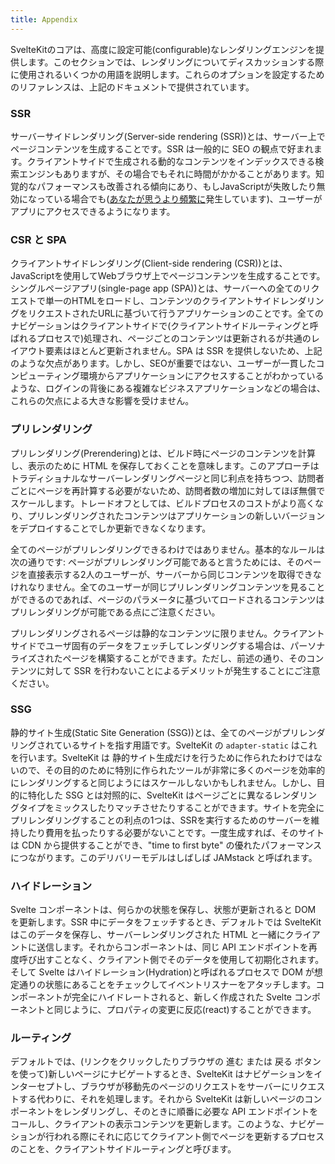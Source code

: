 ```yaml
---
title: Appendix
---
```


SvelteKitのコアは、高度に設定可能(configurable)なレンダリングエンジンを提供します。このセクションでは、レンダリングについてディスカッションする際に使用されるいくつかの用語を説明します。これらのオプションを設定するためのリファレンスは、上記のドキュメントで提供されています。

### SSR

サーバーサイドレンダリング(Server-side rendering (SSR))とは、サーバー上でページコンテンツを生成することです。SSR は一般的に SEO の観点で好まれます。クライアントサイドで生成される動的なコンテンツをインデックスできる検索エンジンもありますが、その場合でもそれに時間がかかることがあります。知覚的なパフォーマンスも改善される傾向にあり、もしJavaScriptが失敗したり無効になっている場合でも([あなたが思うより頻繁に](https://kryogenix.org/code/browser/everyonehasjs.html)発生しています)、ユーザーがアプリにアクセスできるようになります。

### CSR と SPA

クライアントサイドレンダリング(Client-side rendering (CSR))とは、JavaScriptを使用してWebブラウザ上でページコンテンツを生成することです。シングルページアプリ(single-page app (SPA))とは、サーバーへの全てのリクエストで単一のHTMLをロードし、コンテンツのクライアントサイドレンダリングをリクエストされたURLに基づいて行うアプリケーションのことです。全てのナビゲーションはクライアントサイドで(クライアントサイドルーティングと呼ばれるプロセスで)処理され、ページごとのコンテンツは更新されるが共通のレイアウト要素はほとんど更新されません。SPA は SSR を提供しないため、上記のような欠点があります。しかし、SEOが重要ではない、ユーザーが一貫したコンピューティング環境からアプリケーションにアクセスすることがわかっているような、ログインの背後にある複雑なビジネスアプリケーションなどの場合は、これらの欠点による大きな影響を受けません。

### プリレンダリング

プリレンダリング(Prerendering)とは、ビルド時にページのコンテンツを計算し、表示のために HTML を保存しておくことを意味します。このアプローチはトラディショナルなサーバーレンダリングページと同じ利点を持ちつつ、訪問者ごとにページを再計算する必要がないため、訪問者数の増加に対してほぼ無償でスケールします。トレードオフとしては、ビルドプロセスのコストがより高くなり、プリレンダリングされたコンテンツはアプリケーションの新しいバージョンをデプロイすることでしか更新できなくなります。

全てのページがプリレンダリングできるわけではありません。基本的なルールは次の通りです: ページがプリレンダリング可能であると言うためには、そのページを直接表示する2人のユーザーが、サーバーから同じコンテンツを取得できなけれなりません。全てのユーザーが同じプリレンダリングコンテンツを見ることができるのであれば、ページのパラメータに基づいてロードされるコンテンツはプリレンダリングが可能である点にご注意ください。

プリレンダリングされるページは静的なコンテンツに限りません。クライアントサイドでユーザ固有のデータをフェッチしてレンダリングする場合は、パーソナライズされたページを構築することができます。ただし、前述の通り、そのコンテンツに対して SSR を行わないことによるデメリットが発生することにご注意ください。

### SSG

静的サイト生成(Static Site Generation (SSG))とは、全てのページがプリレンダリングされているサイトを指す用語です。SvelteKit の `adapter-static` はこれを行います。SvelteKit は 静的サイト生成だけを行うために作られたわけではないので、その目的のために特別に作られたツールが非常に多くのページを効率的にレンダリングすると同じようにはスケールしないかもしれません。しかし、目的に特化した SSG とは対照的に、SvelteKit はページごとに異なるレンダリングタイプをミックスしたりマッチさせたりすることができます。サイトを完全にプリレンダリングすることの利点の1つは、SSRを実行するためのサーバーを維持したり費用を払ったりする必要がないことです。一度生成すれば、そのサイトは CDN から提供することができ、"time to first byte" の優れたパフォーマンスにつながります。このデリバリーモデルはしばしば JAMstack と呼ばれます。

### ハイドレーション

Svelte コンポーネントは、何らかの状態を保存し、状態が更新されると DOM を更新します。SSR 中にデータをフェッチするとき、デフォルトでは SvelteKit はこのデータを保存し、サーバーレンダリングされた HTML と一緒にクライアントに送信します。それからコンポーネントは、同じ API エンドポイントを再度呼び出すことなく、クライアント側でそのデータを使用して初期化されます。そして Svelte はハイドレーション(Hydration)と呼ばれるプロセスで DOM が想定通りの状態にあることをチェックしてイベントリスナーをアタッチします。コンポーネントが完全にハイドレートされると、新しく作成された Svelte コンポーネントと同じように、プロパティの変更に反応(react)することができます。

### ルーティング

デフォルトでは、(リンクをクリックしたりブラウザの 進む または 戻る ボタンを使って)新しいページにナビゲートするとき、SvelteKit はナビゲーションをインターセプトし、ブラウザが移動先のページのリクエストをサーバーにリクエストする代わりに、それを処理します。それから SvelteKit は新しいページのコンポーネントをレンダリングし、そのときに順番に必要な API エンドポイントをコールし、クライアントの表示コンテンツを更新します。このような、ナビゲーションが行われる際にそれに応じてクライアント側でページを更新するプロセスのことを、クライアントサイドルーティングと呼びます。

